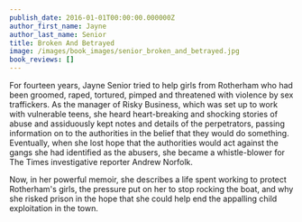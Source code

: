 ```yaml
---
publish_date: 2016-01-01T00:00:00.000000Z
author_first_name: Jayne
author_last_name: Senior
title: Broken And Betrayed
image: /images/book_images/senior_broken_and_betrayed.jpg
book_reviews: []
---
```

For fourteen years, Jayne Senior tried to help girls from Rotherham who had been groomed, raped, tortured, pimped and threatened with violence by sex traffickers. As the manager of Risky Business, which was set up to work with vulnerable teens, she heard heart-breaking and shocking stories of abuse and assiduously kept notes and details of the perpetrators, passing information on to the authorities in the belief that they would do something. Eventually, when she lost hope that the authorities would act against the gangs she had identified as the abusers, she became a whistle-blower for The Times investigative reporter Andrew Norfolk.

Now, in her powerful memoir, she describes a life spent working to protect Rotherham's girls, the pressure put on her to stop rocking the boat, and why she risked prison in the hope that she could help end the appalling child exploitation in the town.